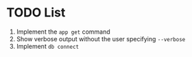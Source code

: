 # TODO List

1. Implement the `app get` command
1. Show verbose output without the user specifying `--verbose`
1. Implement `db connect`
